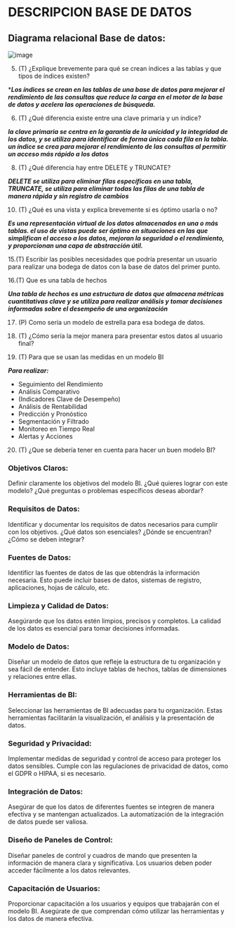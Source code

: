 # DESCRIPCION BASE DE DATOS
## Diagrama relacional Base de datos:
![image](https://github.com/JuanDavid2020/PruebaTecnicaLiliPink/assets/68674346/baf1602c-b091-4910-92a4-ce4b2081531b)


5.	(T) ¿Explique brevemente para qué se crean índices a las tablas y que tipos de índices existen?
   
****Los índices se crean en las tablas de una base de datos para mejorar el rendimiento de las consultas que reduce la carga en el motor de la base de datos y acelera las operaciones de búsqueda.***
 
6.	(T) ¿Qué diferencia existe entre una clave primaria y un índice?
   
 ***la clave primaria se centra en la garantía de la unicidad y la integridad de los datos, y se utiliza para identificar de forma única cada fila en la tabla. un índice se crea para mejorar el rendimiento de las consultas al permitir un acceso más rápido a los datos***
 
8.	(T) ¿Qué diferencia hay entre DELETE y TRUNCATE?

***DELETE se utiliza para eliminar filas específicas en una tabla, TRUNCATE, se utiliza para eliminar todas las filas de una tabla de manera rápida y sin registro de cambios***

10.	(T) ¿Qué es una vista y explica brevemente si es óptimo usarla o no?

***Es una representación virtual de los datos almacenados en una o más tablas.
el uso de vistas puede ser óptimo en situaciones en las que simplifican el acceso a los datos, mejoran la seguridad o el rendimiento, y proporcionan una capa de abstracción útil.***
 
15.(T) Escribir las posibles necesidades que podría presentar un usuario para realizar una bodega de datos con la base de datos del primer punto. 
 
16.(T) Que es una tabla de hechos 

***Una tabla de hechos es una estructura de datos que almacena métricas cuantitativas clave y se utiliza  para realizar análisis y tomar decisiones informadas sobre el desempeño de una organización***
 
17.	(P) Como sería un modelo de estrella para esa bodega de datos. 
 
18.	(T) ¿Cómo sería la mejor manera para presentar estos datos al usuario final? 
 
19.	(T) Para que se usan las medidas en un modelo BI 

***Para realizar:***

   + Seguimiento del Rendimiento
   + Análisis Comparativo
   + (Indicadores Clave de Desempeño)
   + Análisis de Rentabilidad
   + Predicción y Pronóstico
   + Segmentación y Filtrado
   + Monitoreo en Tiempo Real
   + Alertas y Acciones

20.	(T) ¿Que se debería tener en cuenta para hacer un buen modelo BI?

### Objetivos Claros:
Definir claramente los objetivos del modelo BI. ¿Qué quieres lograr con este modelo? ¿Qué preguntas o problemas específicos deseas abordar?
### Requisitos de Datos:
Identificar y documentar los requisitos de datos necesarios para cumplir con los objetivos. ¿Qué datos son esenciales? ¿Dónde se encuentran? ¿Cómo se deben integrar?
### Fuentes de Datos:
Identificr las fuentes de datos de las que obtendrás la información necesaria. Esto puede incluir bases de datos, sistemas de registro, aplicaciones, hojas de cálculo, etc.
### Limpieza y Calidad de Datos:
Asegúrarde que los datos estén limpios, precisos y completos. La calidad de los datos es esencial para tomar decisiones informadas.
### Modelo de Datos:
Diseñar un modelo de datos que refleje la estructura de tu organización y sea fácil de entender. Esto incluye tablas de hechos, tablas de dimensiones y relaciones entre ellas.
### Herramientas de BI:
Seleccionar las herramientas de BI adecuadas para tu organización. Estas herramientas facilitarán la visualización, el análisis y la presentación de datos.
### Seguridad y Privacidad:
Implementar medidas de seguridad y control de acceso para proteger los datos sensibles. Cumple con las regulaciones de privacidad de datos, como el GDPR o HIPAA, si es necesario.
### Integración de Datos:
Asegúrar de que los datos de diferentes fuentes se integren de manera efectiva y se mantengan actualizados. La automatización de la integración de datos puede ser valiosa.
### Diseño de Paneles de Control:
Diseñar paneles de control y cuadros de mando que presenten la información de manera clara y significativa. Los usuarios deben poder acceder fácilmente a los datos relevantes.
### Capacitación de Usuarios:
Proporcionar capacitación a los usuarios y equipos que trabajarán con el modelo BI. Asegúrate de que comprendan cómo utilizar las herramientas y los datos de manera efectiva.
 

 
